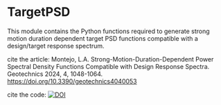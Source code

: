 # TargetPSD
This module contains the Python functions required to generate strong motion duration dependent target PSD functions compatible with a design/target response spectrum. 

cite the article: Montejo, L.A. Strong-Motion-Duration-Dependent Power Spectral Density Functions Compatible with Design Response Spectra. Geotechnics 2024, 4, 1048-1064. https://doi.org/10.3390/geotechnics4040053

cite the code: [![DOI](https://zenodo.org/badge/873791474.svg)](https://doi.org/10.5281/zenodo.13942090)
